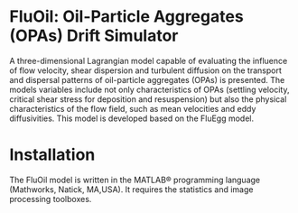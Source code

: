 # FluOil: Oil-Particle Aggregates (OPAs) Drift Simulator
A three-dimensional Lagrangian model capable of evaluating the influence of flow velocity, shear dispersion and turbulent diffusion on the transport and dispersal patterns of oil-particle aggregates (OPAs) is presented. The models variables include not only characteristics of OPAs (settling velocity, critical shear stress for deposition and resuspension) but also the physical characteristics of the flow field, such as mean velocities and eddy diffusivities. This model is developed based on the FluEgg model.


# Installation
The FluOil model is written in the MATLAB® programming language (Mathworks, Natick, MA,USA). It requires the statistics and image processing toolboxes.
